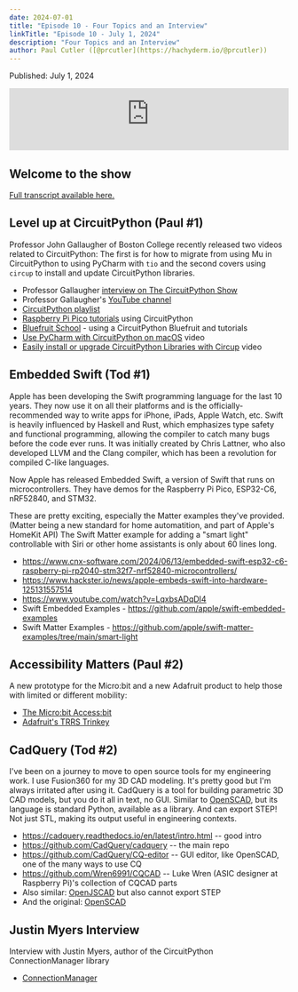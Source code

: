 ```yaml
---
date: 2024-07-01
title: "Episode 10 - Four Topics and an Interview"
linkTitle: "Episode 10 - July 1, 2024"
description: "Four Topics and an Interview"
author: Paul Cutler ([@prcutler](https://hachyderm.io/@prcutler))
---
```


Published: July 1, 2024

<iframe width="100%" height="112" frameborder="0" scrolling="no" style="width: 100%; height: 112px;  overflow: hidden;" src="https://www.circuitpythonshow.com/@thebootloader/episodes/four-topics-and-an-interview/embed/dark"></iframe>

## Welcome to the show

[Full transcript available here.](https://thebootloader.net/blog/2024/07/01/episode-10-transcript)


## Level up at CircuitPython (Paul #1)

Professor John Gallaugher of Boston College recently released two videos related to CircuitPython: The first is for how to migrate from using Mu in CircuitPython to using PyCharm with `tio` and the second covers using `circup` to install and update CircuitPython libraries.

* Professor Gallaugher [interview on The CircuitPython Show](https://www.circuitpythonshow.com/@circuitpythonshow/episodes/john-gallaugher)
* Professor Gallaugher's [YouTube channel](https://www.youtube.com/@profgallaugher/)
* [CircuitPython playlist](https://www.youtube.com/playlist?list=PL9VJ9OpT-IPSsQUWqQcNrVJqy4LhBjPX2)
* [Raspberry Pi Pico tutorials](https://www.youtube.com/playlist?list=PL9VJ9OpT-IPTfjeA45Ab_-9IY1VGnNY0K) using CircuitPython
* [Bluefruit School](https://www.youtube.com/playlist?list=PL9VJ9OpT-IPRm9MhIOvnfNLe7fWYPx6ak) - using a CircuitPython Bluefruit and tutorials
* [Use PyCharm with CircuitPython on macOS](https://www.youtube.com/watch?v=i7jEa2LyJtk) video
* [Easily install or upgrade CircuitPython Libraries with Circup](https://www.youtube.com/watch?v=R9AArkVi3eE) video


## Embedded Swift (Tod #1)

Apple has been developing the Swift programming language for the last 10 years.
They now use it on all their platforms and is the officially-recommended way to
write apps for iPhone, iPads, Apple Watch, etc.
Swift is heavily influenced by Haskell and Rust, which emphasizes type safety
and functional programming, allowing the compiler to catch many bugs before
the code ever runs.  It was initially created by Chris Lattner, who also developed
LLVM and the Clang compiler, which has been a revolution for compiled C-like languages.

Now Apple has released Embedded Swift, a version of Swift that runs on microcontrollers.
They have demos for the Raspberry Pi Pico, ESP32-C6, nRF52840, and STM32.

These are pretty exciting, especially the Matter examples they've provided.
(Matter being a new standard for home automatition, and part of Apple's HomeKit API)
The Swift Matter example for adding a "smart light" controllable with Siri or
other home assistants is only about 60 lines long.

* https://www.cnx-software.com/2024/06/13/embedded-swift-esp32-c6-raspberry-pi-rp2040-stm32f7-nrf52840-microcontrollers/
* https://www.hackster.io/news/apple-embeds-swift-into-hardware-125131557514
* https://www.youtube.com/watch?v=LqxbsADqDI4
* Swift Embedded Examples - https://github.com/apple/swift-embedded-examples
* Swift Matter Examples - https://github.com/apple/swift-matter-examples/tree/main/smart-light


## Accessibility Matters (Paul #2)

A new prototype for the Micro:bit and a new Adafruit product to help those with limited or different mobility:

* [The Micro:bit Access:bit](https://johnvidler.co.uk/blog/the-accessbit-an-accessibility-addon-for-the-microbit/)
* [Adafruit's TRRS Trinkey](https://learn.adafruit.com/adafruit-trrs-trinkey)


## CadQuery (Tod #2)

I've been on a journey to move to open source tools for my engineering work.
I use Fusion360 for my 3D CAD modeling.  It's pretty good but I'm always irritated
after using it.
CadQuery is a tool for building parametric 3D CAD models, but you do it all in text, no GUI.
Similar to [OpenSCAD](https://openscad.org/), but its language is standard Python, available as a library.
And can export STEP! Not just STL, making its output useful in engineering contexts.

* https://cadquery.readthedocs.io/en/latest/intro.html -- good intro
* https://github.com/CadQuery/cadquery -- the main repo
* https://github.com/CadQuery/CQ-editor -- GUI editor, like OpenSCAD, one of the many ways to use CQ
* https://github.com/Wren6991/CQCAD -- Luke Wren (ASIC designer at Raspberry Pi)'s collection of CQCAD parts
* Also similar: [OpenJSCAD](https://github.com/jscad/OpenJSCAD.org) but also cannot export STEP
* And the original: [OpenSCAD](https://openscad.org)

## Justin Myers Interview

Interview with Justin Myers, author of the CircuitPython ConnectionManager library
* [ConnectionManager](https://docs.circuitpython.org/projects/connectionmanager/en/latest/)
